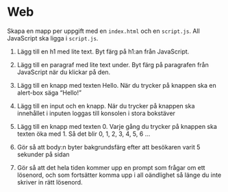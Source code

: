 # Web

Skapa en mapp per uppgift med en `index.html` och en `script.js`. All JavaScript ska ligga i `script.js`.

1. Lägg till en h1 med lite text. Byt färg på h1:an från JavaScript.

2. Lägg till en paragraf med lite text under. Byt färg på paragrafen från JavaScript när du klickar på den.

3. Lägg till en knapp med texten Hello. När du trycker på knappen ska en alert-box säga “Hello!”

4. Lägg till en input och en knapp. När du trycker på knappen ska innehållet i inputen loggas till konsolen i stora bokstäver

5. Lägg till en knapp med texten 0. Varje gång du trycker på knappen ska texten öka med 1. Så det blir 0, 1, 2, 3, 4, 5, 6 ...

6. Gör så att body:n byter bakgrundsfärg efter att besökaren varit 5 sekunder på sidan

7. Gör så att det hela tiden kommer upp en prompt som frågar om ett lösenord, och som fortsätter komma upp i all oändlighet så länge du inte skriver in rätt lösenord.
